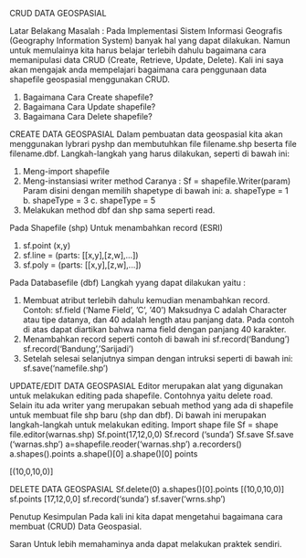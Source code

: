 CRUD DATA GEOSPASIAL


 


Latar Belakang Masalah :
Pada Implementasi Sistem Informasi Geografis (Geography Information System) banyak hal yang dapat dilakukan. Namun untuk memulainya kita harus belajar terlebih dahulu bagaimana cara memanipulasi data CRUD (Create, Retrieve, Update, Delete). Kali ini saya akan mengajak anda mempelajari bagaimana cara penggunaan data shapefile geospasial menggunakan CRUD.

1. Bagaimana Cara Create shapefile?
2. Bagaimana Cara Update shapefile?
3. Bagaimana Cara Delete shapefile?

CREATE DATA GEOSPASIAL
Dalam pembuatan data geospasial kita akan menggunakan lybrari pyshp dan membutuhkan file filename.shp beserta file filename.dbf.
Langkah-langkah yang harus dilakukan, seperti di bawah ini:
1. Meng-import shapefile
2. Meng-instansiasi writer method
    Caranya :
Sf = shapefile.Writer(param)
Param disini dengan memilih shapetype di bawah ini:
a. shapeType = 1
b. shapeType = 3
c. shapeType = 5
3. Melakukan method dbf dan shp sama seperti read.

Pada Shapefile (shp)
Untuk menambahkan record (ESRI)
1. sf.point (x,y)
3. sf.line = (parts: [[x,y],[z,w],...])
5. sf.poly = (parts: [[x,y],[z,w],...])

Pada Databasefile (dbf)
Langkah yyang dapat dilakukan yaitu :
1. Membuat atribut terlebih dahulu kemudian menambahkan record.
Contoh:
sf.field (‘Name Field’, ’C’, ’40’)
Maksudnya C adalah Character atau tipe datanya, dan 40 adalah length atau panjang data. Pada contoh di atas dapat diartikan bahwa nama field dengan panjang 40 karakter.
2. Menambahkan record  seperti contoh di bawah ini
sf.record(‘Bandung’)
sf.record(‘Bandung’,’Sarijadi’)
3. Setelah selesai selanjutnya simpan dengan intruksi seperti di bawah ini:
sf.save(‘namefile.shp’)

UPDATE/EDIT DATA GEOSPASIAL
Editor merupakan alat yang digunakan untuk melakukan editing pada shapefile. Contohnya yaitu delete road. Selain itu ada writer yang merupakan sebuah method yang ada di shapefile untuk membuat file shp baru (shp dan dbf). Di bawah ini merupakan langkah-langkah untuk melakukan editing.
Import shape file
Sf = shape file.editor(warnas.shp)
Sf.point(17,12,0,0)
Sf.record (‘sunda’)
Sf.save
Sf.save (‘warnas.shp’)
a=shapefile.reoder(‘warnas.shp’)
a.recorders()
a.shapes().points
a.shape()[0]
a.shape()[0] points

[(10,0,10,0)]

DELETE DATA GEOSPASIAL
Sf.delete(0)
a.shapes()[0].points [(10,0,10,0)]
sf.points [17,12,0,0]
sf.record(‘sunda’)
sf.saver(‘wrns.shp’)

Penutup
Kesimpulan
Pada kali ini kita dapat mengetahui bagaimana cara membuat (CRUD) Data Geospasial.

Saran
Untuk lebih memahaminya anda dapat melakukan praktek sendiri.

